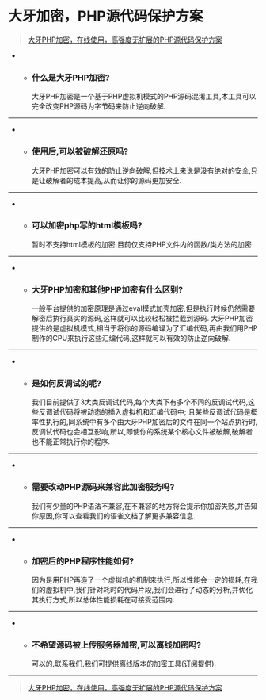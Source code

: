 

# **大牙加密，PHP源代码保护方案**




>  [大牙PHP加密，在线使用，高强度无扩展的PHP源代码保护方案](<https://dyjm.ttmm.vip>)






* * ### 什么是大牙PHP加密?


    大牙PHP加密是一个基于PHP虚拟机模式的PHP源码混淆工具,本工具可以完全改变PHP源码为字节码来防止逆向破解.


*****


* * ### 使用后,可以被破解还原吗?


    大牙PHP加密可以有效的防止逆向破解,但技术上来说是没有绝对的安全,只是让破解者的成本提高,从而让你的源码更加安全.
*****


* * ### 可以加密php写的html模板吗?


    暂时不支持html模板的加密,目前仅支持PHP文件内的函数/类方法的加密
*****


* * ### 大牙PHP加密和其他PHP加密有什么区别?


    一般平台提供的加密原理是通过eval模式加壳加密,但是执行时候仍然需要解密后执行真实的源码,这样就可以比较轻松被拦截到源码. 大牙PHP加密提供的是虚拟机模式,相当于将你的源码编译为了汇编代码,再由我们用PHP制作的CPU来执行这些汇编代码,这样就可以有效的防止逆向破解.


*****


* * ### 是如何反调试的呢?


    我们目前提供了3大类反调试代码,每个大类下有多个不同的反调试代码,这些反调试代码将被动态的插入虚拟机和汇编代码中; 且某些反调试代码是概率性执行的,同系统中有多个由大牙PHP加密后的文件在同一个站点执行时,反调试代码也会相互影响,所以,即使你的系统某个核心文件被破解,破解者也不能正常执行你的程序.
*****


* * ### 需要改动PHP源码来兼容此加密服务吗?


    我们有少量的PHP语法不兼容,在不兼容的地方将会提示你加密失败,并告知你原因,你可以查看我们的语雀文档了解更多兼容信息.
*****


* * ### 加密后的PHP程序性能如何?


    因为是用PHP再造了一个虚拟机的机制来执行,所以性能会一定的损耗,在我们的虚拟机中,我们针对耗时的代码片段,我们会进行了动态的分析,并优化其执行方式,所以总体性能损耗在可接受范围内.
*****


* * ### 不希望源码被上传服务器加密,可以离线加密吗?


    可以的,联系我们,我们可提供离线版本的加密工具(订阅提供).
*****




>  [大牙PHP加密，在线使用，高强度无扩展的PHP源代码保护方案](<https://dyjm.ttmm.vip>)




